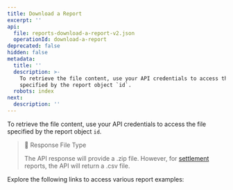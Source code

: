 ```yaml
---
title: Download a Report
excerpt: ''
api:
  file: reports-download-a-report-v2.json
  operationId: download-a-report
deprecated: false
hidden: false
metadata:
  title: ''
  description: >-
    To retrieve the file content, use your API credentials to access the file
    specified by the report object `id`.
  robots: index
next:
  description: ''
---
```

To retrieve the file content, use your API credentials to access the file specified by the report object `id`.

> 📘 Response File Type
>
> The API response will provide a .zip file. However, for [settlement](introduction-reports#settlement-report) reports, the API will return a .csv file.

Explore the following links to access various report examples:

<Shelf classname="link_cards_container">
  <YunoCard title="Payments" href="https://raw.githubusercontent.com/yuno-payments/yuno-docs/v1.0.2/reference/Reports/manage-reports/report-examples/example-payments" titleSize="h4" />

  <YunoCard title="Settlement Report" href="https://raw.githubusercontent.com/yuno-payments/yuno-docs/v1.0.2/reference/Reports/manage-reports/report-examples/example-settlement-report.zip" titleSize="h4" />

  <YunoCard title="Transaction Report" href="https://raw.githubusercontent.com/yuno-payments/yuno-docs/v1.0.2/reference/Reports/manage-reports/report-examples/example-transaction-report.zip" titleSize="h4" />

  <YunoCard title="Transaction   Reconciliation" href="https://raw.githubusercontent.com/yuno-payments/yuno-docs/v1.0.2/reference/Reports/manage-reports/report-examples/example-transaction-reconciliation.zip" titleSize="h4" />

  <YunoCard title="Communications" href="https://raw.githubusercontent.com/yuno-payments/yuno-docs/v1.0.2/reference/Reports/manage-reports/report-examples/example-communications.zip" titleSize="h4" />
</Shelf>